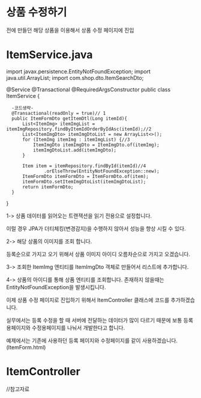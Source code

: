 상품 수정하기
===

전에 만들던 해당 상품을 이용해서 상품 수정 페이지에 진입

ItemService.java
===

  import javax.persistence.EntityNotFoundException;
  import java.util.ArrayList;
  import com.shop.dto.ItemSearchDto;

  @Service
  @Transactional
  @RequiredArgsConstructor
  public class ItemService {

      -코드생략-
      @Transactional(readOnly = true)// 1
      public ItemFormDto getItemDtl(Long itemId){
          List<ItemImg> itemImgList = itemImgRepository.findByItemIdOrderByIdAsc(itemId);//2
          List<ItemImgDto> itemImgDtoList = new ArrayList<>();
          for (ItemImg itemImg : itemImgList) {//3
              ItemImgDto itemImgDto = ItemImgDto.of(itemImg);
              itemImgDtoList.add(itemImgDto);
          }

          Item item = itemRepository.findById(itemId)//4
                  .orElseThrow(EntityNotFoundException::new);
          ItemFormDto itemFormDto = ItemFormDto.of(item);
          itemFormDto.setItemImgDtoList(itemImgDtoList);
          return itemFormDto;
      }
  }


1-> 상품 데이터를 읽어오는 트랜잭션을 읽기 전용으로 설정합니다.

이럴 경우 JPA가 더티체킹(변경감지)을 수행하지 않아서 성능을 향상 시킬 수 있다.

2-> 해당 상품의 이미지를 조회 합니다. 

등록순으로 가지고 오기 위해서 상품 이미지 아이디 오름차순으로 가지고 오겠습니다.

3-> 조회한 ItemImg 엔티티를 ItemImgDto 객체로 만들어서 리스트에 추가합니다.

4-> 상품의 아이디를 통해 상품 엔티티를 조회합니다. 존재하지 않을때는 EntityNotFoundException을 발생시킵니다.


이제 상품 수정 페이지로 진입하기 위해서 ItemController 클래스에 코드를 추가하겠습니다.

실무에서는 등록 수정을 할 때 서버에 전달하는 데이터가 많이 다르기 때문에 보통 등록용페이지와 수정용페이지를 나눠서 개발한다고 합니다.

예제에서는 기존에 사용하던 등록 페이지와 수정페이지를 같이 사용하겠습니다.(ItemForm.html)

ItemController
==



//참고자료
